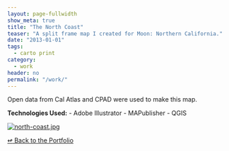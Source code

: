 ```yaml
---
layout: page-fullwidth
show_meta: true
title: "The North Coast"
teaser: "A split frame map I created for Moon: Northern California."
date: "2013-01-01"
tags:
  - carto print 
category:
  - work
header: no
permalink: "/work/"
---
```



Open data from Cal Atlas and CPAD were used to make this map.

<strong>Technologies Used:</strong>  - Adobe Illustrator  - MAPublisher  - QGIS 

  <a href="{{site.url}}{{site.baseurl}}/images/north-coast.jpg" target="_blank">
    <img class="portfolio" src="{{site.url}}{{site.baseurl}}/images/north-coast.jpg" alt="north-coast.jpg">
  </a>



[<span class="back-arrow">&#8619;</span> Back to the Portfolio](/work/work.md)